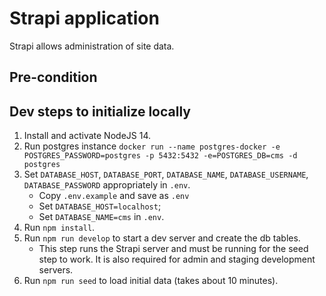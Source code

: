 # Strapi application

Strapi allows administration of site data.
## Pre-condition

## Dev steps to initialize locally

1. Install and activate NodeJS 14.
2. Run postgres instance ``docker run --name postgres-docker -e POSTGRES_PASSWORD=postgres -p 5432:5432 -e=POSTGRES_DB=cms -d postgres``
3. Set ``DATABASE_HOST``, ``DATABASE_PORT``, ``DATABASE_NAME``, ``DATABASE_USERNAME``,
   ``DATABASE_PASSWORD`` appropriately in ``.env``.
    * Copy ``.env.example`` and save as ``.env``
    * Set ```DATABASE_HOST=localhost```;
    * Set ``DATABASE_NAME=cms`` in ``.env``.
4. Run ``npm install``.
5. Run ``npm run develop`` to start a dev server and create the db tables.
    * This step runs the Strapi server and must be running for the seed step to work. It is also required for admin and staging development servers.
6. Run ``npm run seed`` to load initial data (takes about 10 minutes).
